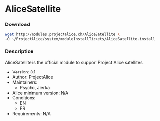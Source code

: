 # AliceSatellite

### Download
```bash
wget http://modules.projectalice.ch/AliceSatellite \
-O ~/ProjectAlice/system/moduleInstallTickets/AliceSatellite.install
```

### Description
AliceSatellite is the official module to support Project Alice satellites

- Version: 0.1
- Author: ProjectAlice
- Maintainers:
  - Psycho, Jierka
- Alice minimum version: N/A
- Conditions:
  - EN
  - FR
- Requirements: N/A

